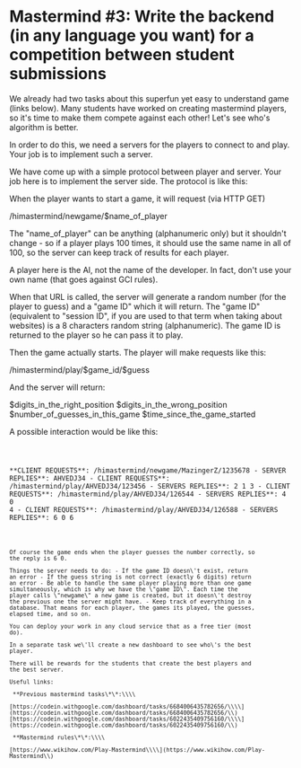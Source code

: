# Mastermind \#3: Write the backend (in any language you want) for a competition between student submissions

We already had two tasks about this superfun yet easy to understand game
(links below). Many students have worked on creating mastermind players,
so it\'s time to make them compete against each other! Let\'s see who\'s
algorithm is better.

In order to do this, we need a servers for the players to connect to and
play. Your job is to implement such a server.

We have come up with a simple protocol between player and server. Your
job here is to implement the server side. The protocol is like this:

When the player wants to start a game, it will request (via HTTP GET)

/himastermind/newgame/\$name\_of\_player

The \"name\_of\_player\" can be anything (alphanumeric only) but it
shouldn\'t change - so if a player plays 100 times, it should use the
same name in all of 100, so the server can keep track of results for
each player.

A player here is the AI, not the name of the developer. In fact, don\'t
use your own name (that goes against GCI rules).

When that URL is called, the server will generate a random number (for
the player to guess) and a \"game ID\" which it will return. The \"game
ID\" (equivalent to \"session ID\", if you are used to that term when
taking about websites) is a 8 characters random string (alphanumeric).
The game ID is returned to the player so he can pass it to play.

Then the game actually starts. The player will make requests like this:

/himastermind/play/\$game\_id/\$guess

And the server will return:

\$digits\_in\_the\_right\_position \$digits\_in\_the\_wrong\_position
\$number\_of\_guesses\_in\_this\_game \$time\_since\_the\_game\_started

A possible interaction would be like this:

<code>

 **CLIENT REQUESTS\*\*: /himastermind/newgame/MazingerZ/1235678
    -   SERVER REPLIES\*\*: AHVEDJ34
    -   CLIENT REQUESTS\*\*: /himastermind/play/AHVEDJ34/123456
    -   SERVERS REPLIES\*\*: 2 1 3
    -   CLIENT REQUESTS\*\*: /himastermind/play/AHVEDJ34/126544
    -   SERVERS REPLIES\*\*: 4 0 4
    -   CLIENT REQUESTS\*\*: /himastermind/play/AHVEDJ34/126588
    -   SERVERS REPLIES\*\*: 6 0 6

~~~

Of course the game ends when the player guesses the number correctly, so
the reply is 6 0.

Things the server needs to do: - If the game ID doesn\'t exist, return
an error - If the guess string is not correct (exactly 6 digits) return
an error - Be able to handle the same player playing more than one game
simultaneously, which is why we have the \"game ID\". Each time the
player calls \"newgame\" a new game is created, but it doesn\'t destroy
the previous one the server might have. - Keep track of everything in a
database. That means for each player, the games its played, the guesses,
elapsed time, and so on.

You can deploy your work in any cloud service that as a free tier (most
do).

In a separate task we\'ll create a new dashboard to see who\'s the best
player.

There will be rewards for the students that create the best players and
the best server.

Useful links:

 **Previous mastermind tasks\*\*:\\\\

[https://codein.withgoogle.com/dashboard/tasks/6684006435782656/\\\\](https://codein.withgoogle.com/dashboard/tasks/6684006435782656/\\)
[https://codein.withgoogle.com/dashboard/tasks/6022435409756160/\\\\](https://codein.withgoogle.com/dashboard/tasks/6022435409756160/\\)

 **Mastermind rules\*\*:\\\\

[https://www.wikihow.com/Play-Mastermind\\\\](https://www.wikihow.com/Play-Mastermind\\)
